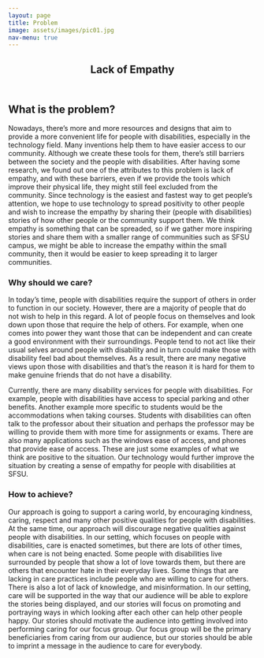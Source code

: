 ```yaml
---
layout: page
title: Problem
image: assets/images/pic01.jpg
nav-menu: true
---
```


<!-- Main -->
<div id="main" class="alt">

<!-- One -->
<section id="one">
	<div class="inner">
		<header class="major">
			<h1>Lack of Empathy</h1>
		</header>

<!-- Content -->
<h2 id="content">What is the problem?</h2>
<p>Nowadays, there’s more and more resources and designs that aim to provide a more convenient life for people with disabilities, especially in the technology field. Many inventions help them to have easier access to our community. Although we create these tools for them, there’s still barriers between the society and the people with disabilities. After having some research, we found out one of the attributes to this problem is lack of empathy, and with these barriers, even if we provide the tools which improve their physical life, they might still feel excluded from the community. Since technology is the easiest and fastest way to get people’s attention, we hope to use technology to spread positivity to other people and wish to increase the empathy by sharing their (people with disabilities) stories of how other people or the community support them. We think empathy is something that can be spreaded, so if we gather more inspiring stories and share them with a smaller range of communities such as SFSU campus, we might be able to increase the empathy within the small community, then it would be easier to keep spreading it to larger communities.</p>
		
<div class="row">
	<div class="6u 12u$(small)">
		<h3>Why should we care?</h3>
		<p>In today’s time, people with disabilities require the support of others in order to function in our society. However, there are a majority of people that do not wish to help in this regard. A lot of people focus on themselves and look down upon those that require the help of others. For example, when one comes into power they want those that can be independent and can create a good environment with their surroundings. People tend to not act like their usual selves around people with disability and in turn could make those with disability feel bad about themselves. As a result, there are many negative views upon those with disabilities and that’s the reason it is hard for them to make genuine friends that do not have a disability.</p>
		<p>Currently, there are many disability services for people with disabilities. For example, people with disabilities have access to special parking and other benefits. Another example more specific to students would be the accommodations when taking courses. Students with disabilities can often talk to the professor about their situation and perhaps the professor may be willing to provide them with more time for assignments or exams. There are also many applications such as the windows ease of access, and phones that provide ease of access. These are just some examples of what we think are positive to the situation. Our technology would further improve the situation by creating a sense of empathy for people with disabilities at SFSU.</p>
	</div>
	<div class="6u$ 12u$(small)">
		<h3>How to achieve?</h3>
		<p>Our approach is going to support a caring world, by encouraging kindness, caring, respect and many other positive qualities for people with disabilities. At the same time, our approach will discourage negative qualities against people with disabilities. In our setting, which focuses on people with disabilities, care is enacted sometimes, but there are lots of other times, when care is not being enacted. Some people with disabilities live surrounded by people that show a lot of love towards them, but there are others that encounter hate in their everyday lives. Some things that are lacking in care practices include people who are willing to care for others. There is also a lot of lack of knowledge, and misinformation. In our setting, care will be supported in the way that our audience will be able to explore the stories being displayed, and our stories will focus on promoting and portraying ways in which looking after each other can help other people happy. Our stories should motivate the audience into getting involved into performing caring for our focus group. Our focus group will be the primary beneficiaries from caring from our audience, but our stories should be able to imprint a message in the audience to care for everybody.</p>
	</div>
</div>


</div>
</section>

</div>
